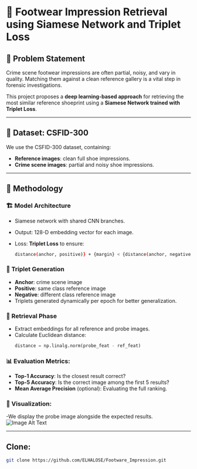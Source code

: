 # 👣 Footwear Impression Retrieval using Siamese Network and Triplet Loss

## 📌 Problem Statement
Crime scene footwear impressions are often partial, noisy, and vary in quality. Matching them against a clean reference gallery is a vital step in forensic investigations.

This project proposes a **deep learning-based approach** for retrieving the most similar reference shoeprint using a **Siamese Network trained with Triplet Loss**.

---

## 📂 Dataset: CSFID-300
We use the CSFID-300 dataset, containing:
- **Reference images**: clean full shoe impressions.
- **Crime scene images**: partial and noisy shoe impressions.

---

## 🧠 Methodology

### 🏗 Model Architecture
- Siamese network with shared CNN branches.
- Output: 128-D embedding vector for each image.
- Loss: **Triplet Loss** to ensure:
  
  ```bash
  distance(anchor, positive)} + {margin} < {distance(anchor, negative)}
  

### 🔁 Triplet Generation
- **Anchor**: crime scene image
- **Positive**: same class reference image
- **Negative**: different class reference image
- Triplets generated dynamically per epoch for better generalization.

### 🧪 Retrieval Phase
- Extract embeddings for all reference and probe images.
- Calculate Euclidean distance:
  ```python
  distance = np.linalg.norm(probe_feat - ref_feat)


###  📊 Evaluation Metrics:
- **Top-1 Accuracy**: Is the closest result correct?
- **Top-5 Accuracy**: Is the correct image among the first 5 results?
- **Mean Average Precision** (optional): Evaluating the full ranking.

###  🎨 Visualization:
-We display the probe image alongside the expected results.
![Image Alt Text](path_to_image)

---
## Clone:
```bash
git clone https://github.com/ELHALOSE/Footware_Impression.git
